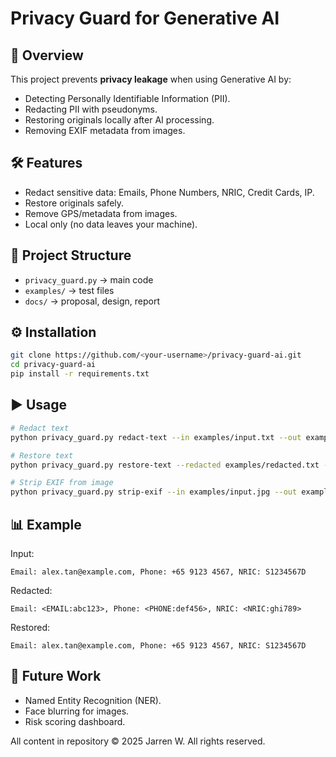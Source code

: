 # Privacy Guard for Generative AI

## 🚀 Overview
This project prevents **privacy leakage** when using Generative AI by:
- Detecting Personally Identifiable Information (PII).
- Redacting PII with pseudonyms.
- Restoring originals locally after AI processing.
- Removing EXIF metadata from images.

## 🛠️ Features
- Redact sensitive data: Emails, Phone Numbers, NRIC, Credit Cards, IP.
- Restore originals safely.
- Remove GPS/metadata from images.
- Local only (no data leaves your machine).

## 📂 Project Structure
- `privacy_guard.py` → main code
- `examples/` → test files
- `docs/` → proposal, design, report

## ⚙️ Installation
```bash
git clone https://github.com/<your-username>/privacy-guard-ai.git
cd privacy-guard-ai
pip install -r requirements.txt
```

## ▶️ Usage
```bash
# Redact text
python privacy_guard.py redact-text --in examples/input.txt --out examples/redacted.txt

# Restore text
python privacy_guard.py restore-text --redacted examples/redacted.txt --map examples/redacted.txt.map.json --out examples/restored.txt

# Strip EXIF from image
python privacy_guard.py strip-exif --in examples/input.jpg --out examples/output_no_exif.jpg
```

## 📊 Example
Input:
```
Email: alex.tan@example.com, Phone: +65 9123 4567, NRIC: S1234567D
```

Redacted:
```
Email: <EMAIL:abc123>, Phone: <PHONE:def456>, NRIC: <NRIC:ghi789>
```

Restored:
```
Email: alex.tan@example.com, Phone: +65 9123 4567, NRIC: S1234567D
```

## 📌 Future Work
- Named Entity Recognition (NER).
- Face blurring for images.
- Risk scoring dashboard.

All content in repository © 2025 Jarren W. All rights reserved.
